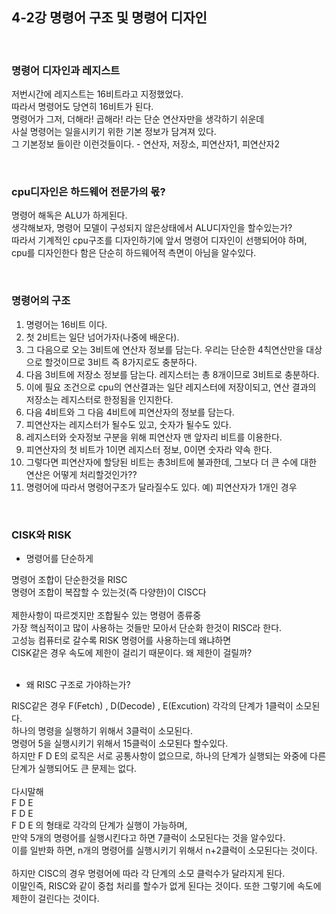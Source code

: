 ## 4-2강 명령어 구조 및 명령어 디자인

<br>

### 명령어 디자인과 레지스트
저번시간에 레지스트는 16비트라고 지정했었다.<br> 
따라서 명령어도 당연히 16비트가 된다.<br>
명령어가 그저, 더해라! 곱해라! 라는 단순 연산자만을 생각하기 쉬운데<br>
사실 명령어는 일을시키기 위한 기본 정보가 담겨져 있다.<br>
그 기본정보 들이란 이런것들이다. - 연산자, 저장소, 피연산자1, 피연산자2

<br>

### cpu디자인은 하드웨어 전문가의 몫?
명령어 해독은 ALU가 하게된다.<br>
생각해보자, 명령어 모델이 구성되지 않은상태에서 ALU디자인을 할수있는가?<br>
따라서 기계적인 cpu구조를 디자인하기에 앞서 명령어 디자인이 선행되어야 하며,<br>
cpu를 디자인한다 함은 단순히 하드웨어적 측면이 아님을 알수있다.<br>

<br>


### 명령어의 구조
1. 명령어는 16비트 이다.
2. 첫 2비트는 일단 넘어가자(나중에 배운다).
3. 그 다음으로 오는 3비트에 연산자 정보를 담는다. 우리는 단순한 4칙연산만을 대상으로 할것이므로 3비트 즉 8가지로도 충분하다.
4. 다음 3비트에 저장소 정보를 담는다. 레지스터는 총 8개이므로 3비트로 충분하다.
5. 이에 필요 조건으로 cpu의 연산결과는 일단 레지스터에 저장이되고, 연산 결과의 저장소는 레지스터로 한정됨을 인지한다.
6. 다음 4비트와 그 다음 4비트에 피연산자의 정보를 담는다.
7. 피연산자는 레지스터가 될수도 있고, 숫자가 될수도 있다.
8. 레지스터와 숫자정보 구분을 위해 피연산자 맨 앞자리 비트를 이용한다.
9. 피연산자의 첫 비트가 1이면 레지스터 정보, 0이면 숫자라 약속 한다.
10. 그렇다면 피연산자에 할당된 비트는 총3비트에 불과한데, 그보다 더 큰 수에 대한 연산은 어떻게 처리할것인가??
11. 명령어에 따라서 명령어구조가 달라질수도 있다. 예) 피연산자가 1개인 경우

<br>

### CISK와 RISK
+ 명령어를 단순하게<br>

명령어 조합이 단순한것을 RISC<br> 
명령어 조합이 복잡할 수 있는것(즉 다양한)이 CISC다<br>
<br>
제한사항이 따르겟지만 조합될수 있는 명령어 종류중<br>
가장 핵심적이고 많이 사용하는 것들만 모아서 단순화 한것이 RISC라 한다.<br>
고성능 컴퓨터로 갈수록 RISK 명령어를 사용하는데 왜냐하면<br>
CISK같은 경우 속도에 제한이 걸리기 때문이다. 왜 제한이 걸릴까?<br>
<br>

+ 왜 RISC 구조로 가야하는가?<br>

RISC같은 경우 F(Fetch) , D(Decode) , E(Excution) 각각의 단계가 1클럭이 소모된다.<br>
하나의 명령을 실행하기 위해서 3클럭이 소모된다.<br>
명령어 5을 실행시키기 위해서 15클럭이 소모된다 할수있다.<br>
하지만 F D E의 로직은 서로 공통사항이 없으므로, 하나의 단계가 실행되는 와중에 다른단계가 실행되어도 큰 문제는 없다.<br>
<br>
다시말해<br>
F D E<br>
  F D E<br>
    F D E 의 형태로 각각의 단계가 실행이 가능하며,<br>
만약 5개의 명령어를 실행시킨다고 하면 7클럭이 소모된다는 것을 알수있다.<br>
이를 일반화 하면, n개의 명령어를 실행시키기 위해서 n+2클럭이 소모된다는 것이다.<br>
<br>
하지만 CISC의 경우 명령어에 따라 각 단계의 소모 클럭수가 달라지게 된다.<br>
이말인즉, RISC와 같이 중첩 처리를 할수가 없게 된다는 것이다. 또한 그렇기에 속도에 제한이 걸린다는 것이다.<br>
